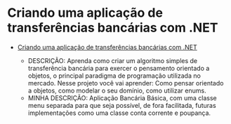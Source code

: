 # Criando uma aplicação de transferências bancárias com .NET

- [Criando uma aplicação de transferências bancárias com .NET](https://github.com/JefersonMelo/07-DIO/tree/master/02-LocalizaLabs/02-AppBanco)

    - DESCRIÇÃO:
    Aprenda como criar um algoritmo simples de transferência bancária para exercer o pensamento orientado a objetos, o principal paradigma de programação utilizada no mercado. Nesse projeto você vai aprender: Como pensar orientado a objetos, como modelar o seu domínio, como utilizar enums.
    - MINHA DESCRIÇÃO: Aplicação Bancária Básica, com uma classe menu separada para que seja possível, de fora facilitada, futuras implementações como uma classe conta corrente e poupança.
